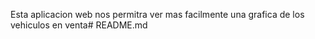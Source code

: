 Esta aplicacion web nos permitra ver mas facilmente una grafica de los vehiculos en venta# README.md
